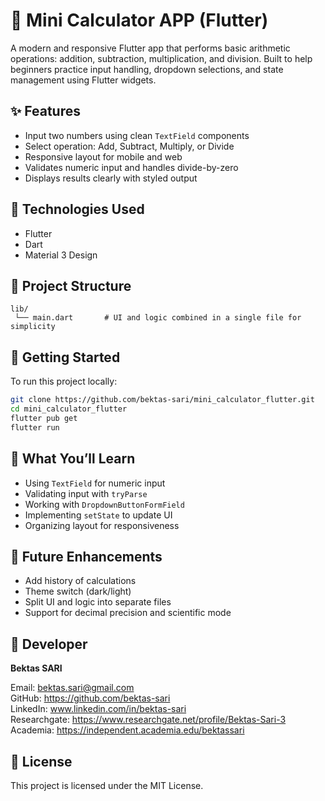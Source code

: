 # 🧮 Mini Calculator APP (Flutter)

A modern and responsive Flutter app that performs basic arithmetic operations: addition, subtraction, multiplication, and division. 
Built to help beginners practice input handling, dropdown selections, and state management using Flutter widgets.

## ✨ Features

- Input two numbers using clean `TextField` components
- Select operation: Add, Subtract, Multiply, or Divide
- Responsive layout for mobile and web
- Validates numeric input and handles divide-by-zero
- Displays results clearly with styled output

## 🚀 Technologies Used

- Flutter
- Dart
- Material 3 Design

## 📁 Project Structure

```
lib/
 └── main.dart       # UI and logic combined in a single file for simplicity
```

## 🔧 Getting Started

To run this project locally:

```bash
git clone https://github.com/bektas-sari/mini_calculator_flutter.git
cd mini_calculator_flutter
flutter pub get
flutter run
```

## 🧠 What You’ll Learn

- Using `TextField` for numeric input
- Validating input with `tryParse`
- Working with `DropdownButtonFormField`
- Implementing `setState` to update UI
- Organizing layout for responsiveness

## 🔮 Future Enhancements

- Add history of calculations
- Theme switch (dark/light)
- Split UI and logic into separate files
- Support for decimal precision and scientific mode

## 👤 Developer

**Bektas SARI**  

Email: bektas.sari@gmail.com  <br>
GitHub: https://github.com/bektas-sari <br>
LinkedIn: www.linkedin.com/in/bektas-sari <br>
Researchgate: https://www.researchgate.net/profile/Bektas-Sari-3 <br>
Academia: https://independent.academia.edu/bektassari <br>

## 📝 License

This project is licensed under the MIT License.

